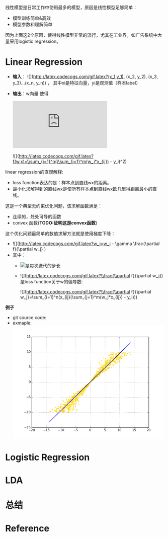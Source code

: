 线性模型是日常工作中使用最多的模型，原因是线性模型足够简单：
- 模型训练简单&高效
- 模型参数和理解简单

因为上面这2个原因，使得线性模型非常的流行，尤其在工业界，如广告系统中大量采用logistic regression。

# Linear Regression
- **输入**： ![](http://latex.codecogs.com/gif.latex?(x_1,y_1), (x_2, y_2), (x_3, y_3)...(x_n, y_n)) ， 其中xi是特征向量，yi是观测值（样本label）
- **输出**：w向量 使得 
   
   ![](http://latex.codecogs.com/gif.latex?w=min(f(x))) 
   
   ![](http://latex.codecogs.com/gif.latex?f(w,x)=\\sum_{i=1}^n(\\sum_{j=1}^m(w_j*x_{ij}) - y_i)^2) 

linear regression的直观解释:
- loss function表达的是：样本点到直线wx的距离。
- 最小化求解得到的直线wx是使所有样本点到直线wx欧几里得距离最小的直线。

这是一个典型无约束优化问题，该求解函数满足：
- 连续的，处处可导的函数
- convex 函数(**TODO:证明这是convex函数**)

这个优化问题最简单的数值求解方法就是使用梯度下降：
- ![](http://latex.codecogs.com/gif.latex?w_j=w_j - \\gamma \\frac{\\partial f}{\\partial w_j} ) 
- 其中：
   - ![](http://latex.codecogs.com/gif.latex?\\gamma)是每次迭代的步长
   - ![](http://latex.codecogs.com/gif.latex?\\frac{\\partial f}{\\partial w_j}) 是loss function关于w的偏导数:
      
      ![](http://latex.codecogs.com/gif.latex?\\frac{\\partial f}{\\partial w_j}=\\sum_{i=1}^n(x_{ij}(\\sum_{j=1}^m(w_j*x_{ij}) - y_i)))

**例子**
- git source code: 
- exmaple: ![](src/img/linear_regression_test1.png)


# Logistic Regression

# LDA

# 总结

# Reference
